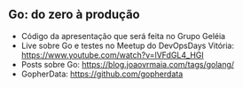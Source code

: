 Go: do zero à produção
----

- Código da apresentação que será feita no Grupo Geléia
- Live sobre Go e testes no Meetup do DevOpsDays Vitória: https://www.youtube.com/watch?v=lVFdGL4_HGI
- Posts sobre Go: https://blog.joaovrmaia.com/tags/golang/
- GopherData: https://github.com/gopherdata
